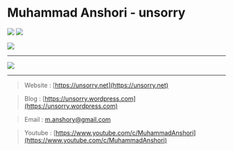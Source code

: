 # Muhammad Anshori - unsorry


   
<img src="https://github-readme-stats.vercel.app/api?username=anshori&show_icons=true"> <img src="https://github-readme-streak-stats.herokuapp.com/?user=anshori">
   
<img src="https://github-readme-stats.vercel.app/api/top-langs?username=anshori&show_icons=true&layout=compact">   

___   

<img src="https://github-profile-trophy.vercel.app/?username=anshori">

___   
> Website : [https://unsorry.net](https://unsorry.net)

> Blog    : [https://unsorry.wordpress.com](https://unsorry.wordpress.com)

> Email   : [m.anshory@gmail.com](m.anshory@gmail.com)

> Youtube : [https://www.youtube.com/c/MuhammadAnshori](https://www.youtube.com/c/MuhammadAnshori)